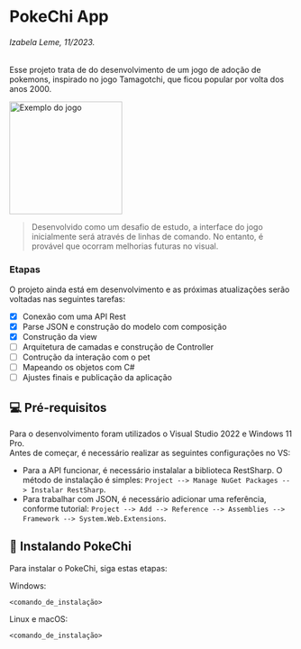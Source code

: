 # PokeChi App
###### Izabela Leme, 11/2023.

Esse projeto trata de do desenvolvimento de um jogo de adoção de pokemons, inspirado no jogo Tamagotchi, que ficou popular por volta dos anos 2000.

<img src="https://github.com/izaleme/PokechiApp/assets/48141487/aab7c90d-8ffa-4798-8a38-5ee38ec10db1" alt="Exemplo do jogo" width="200" height="200">

> Desenvolvido como um desafio de estudo, a interface do jogo inicialmente será através de linhas de comando. No entanto, é provável que ocorram melhorias futuras no visual.

### Etapas

O projeto ainda está em desenvolvimento e as próximas atualizações serão voltadas nas seguintes tarefas:

- [x] Conexão com uma API Rest
- [x] Parse JSON e construção do modelo com composição
- [x] Construção da view
- [ ] Arquitetura de camadas e construção de Controller
- [ ] Contrução da interação com o pet
- [ ] Mapeando os objetos com C#
- [ ] Ajustes finais e publicação da aplicação

## 💻 Pré-requisitos

Para o desenvolvimento foram utilizados o Visual Studio 2022 e Windows 11 Pro.<br/>
Antes de começar, é necessário realizar as seguintes configurações no VS:

- Para a API funcionar, é necessário instalalar a biblioteca RestSharp. O método de instalação é simples: `Project --> Manage NuGet Packages --> Instalar RestSharp`.
- Para trabalhar com JSON, é necessário adicionar uma referência, conforme tutorial: `Project --> Add --> Reference --> Assemblies --> Framework --> System.Web.Extensions`.


## 🚀 Instalando PokeChi

Para instalar o PokeChi, siga estas etapas:

Windows:

```
<comando_de_instalação>
```

Linux e macOS:

```
<comando_de_instalação>
```
